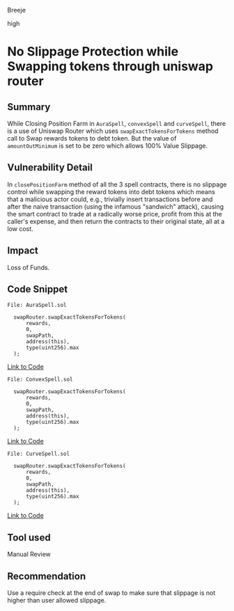 Breeje

high

# No Slippage Protection while Swapping tokens through uniswap router

## Summary

While Closing Position Farm in `AuraSpell`, `convexSpell` and `curveSpell`, there is a use of Uniswap Router which uses `swapExactTokensForTokens` method call to Swap rewards tokens to debt token. But the value of `amountOutMinimum` is set to be zero which allows 100% Value Slippage.

## Vulnerability Detail

In `closePositionFarm` method of all the 3 spell contracts, there is no slippage control while swapping the reward tokens into debt tokens which means that a malicious actor could, e.g., trivially insert transactions before and after the naive transaction (using the infamous "sandwich" attack), causing the smart contract to trade at a radically worse price, profit from this at the caller's expense, and then return the contracts to their original state, all at a low cost.

## Impact

Loss of Funds.

## Code Snippet

```solidity
File: AuraSpell.sol

  swapRouter.swapExactTokensForTokens(
      rewards,
      0,
      swapPath,
      address(this),
      type(uint256).max
  );

```
[Link to Code](https://github.com/sherlock-audit/2023-04-blueberry/blob/main/blueberry-core/contracts/spell/AuraSpell.sol#L196-L202)

```solidity
File: ConvexSpell.sol

  swapRouter.swapExactTokensForTokens(
      rewards,
      0,
      swapPath,
      address(this),
      type(uint256).max
  );

```
[Link to Code](https://github.com/sherlock-audit/2023-04-blueberry/blob/main/blueberry-core/contracts/spell/ConvexSpell.sol#L174-L180)

```solidity
File: CurveSpell.sol

  swapRouter.swapExactTokensForTokens(
      rewards,
      0,
      swapPath,
      address(this),
      type(uint256).max
  );

```
[Link to Code](https://github.com/sherlock-audit/2023-04-blueberry/blob/main/blueberry-core/contracts/spell/CurveSpell.sol#L167-L173)

## Tool used

Manual Review

## Recommendation

Use a require check at the end of swap to make sure that slippage is not higher than user allowed slippage.